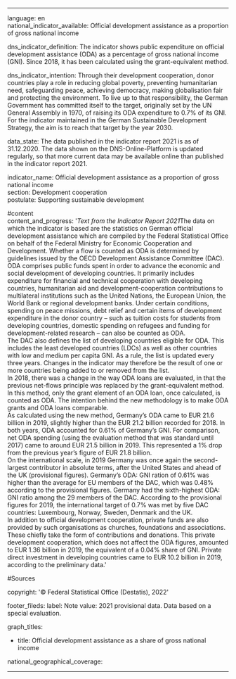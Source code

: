 ---

language: en    
national_indicator_available: Official development assistance as a proportion of gross national income    

dns_indicator_definition: The indicator shows public expenditure on official development assistance (ODA) as a percentage of gross national income (GNI). Since 2018, it has been calculated using the grant-equivalent method.    

dns_indicator_intention: Through their development cooperation, donor countries play a role in reducing global poverty, preventing humanitarian need, safeguarding peace, achieving democracy, making globalisation fair and protecting the environment. To live up to that responsibility, the German Government has committed itself to the target, originally set by the UN General Assembly in 1970, of raising its ODA expenditure to 0.7% of its GNI. For the indicator maintained in the German Sustainable Development Strategy, the aim is to reach that target by the year 2030.    

data_state: The data published in the indicator report 2021 is as of 31.12.2020. The data shown on the DNS-Online-Platform is updated regularly, so that more current data may be available online than published in the indicator report 2021.    

indicator_name: Official development assistance as a proportion of gross national income    
section: Development cooperation    
postulate: Supporting sustainable development    

#content     
content_and_progress: '<i>Text from the Indicator Report 2021</i>The data on which the indicator is based are the statistics on German official development assistance which are compiled by the Federal Statistical Office on behalf of the Federal Ministry for Economic Cooperation and Development. Whether a flow is counted as ODA is determined by guidelines issued by the OECD Development Assistance Committee (DAC). ODA comprises public funds spent in order to advance the economic and social development of developing countries. It primarily includes expenditure for financial and technical cooperation with developing countries, humanitarian aid and development-cooperation contributions to multilateral institutions such as the United Nations, the European Union, the World Bank or regional development banks. Under certain conditions, spending on peace missions, debt relief and certain items of development expenditure in the donor country – such as tuition costs for students from developing countries, domestic spending on refugees and funding for development-related research – can also be counted as ODA.<br>The DAC also defines the list of developing countries eligible for ODA. This includes the least developed countries (LDCs) as well as other countries with low and medium per capita GNI. As a rule, the list is updated every three years. Changes in the indicator may therefore be the result of one or more countries being added to or removed from the list.<br>In 2018, there was a change in the way ODA loans are evaluated, in that the previous net-flows principle was replaced by the grant-equivalent method. In this method, only the grant element of an ODA loan, once calculated, is counted as ODA. The intention behind the new methodology is to make ODA grants and ODA loans comparable.<br>As calculated using the new method, Germany’s ODA came to EUR 21.6 billion in 2019, slightly higher than the EUR 21.2 billion recorded for 2018. In both years, ODA accounted for 0.61% of Germany’s GNI. For comparison, net ODA spending (using the evaluation method that was standard until 2017) came to around EUR 21.5 billion in 2019. This represented a 1% drop from the previous year’s figure of EUR 21.8 billion.<br>On the international scale, in 2019 Germany was once again the second-largest contributor in absolute terms, after the United States and ahead of the UK (provisional figures). Germany’s ODA: GNI ration of 0.61% was higher than the average for EU members of the DAC, which was 0.48% according to the provisional figures. Germany had the sixth-highest ODA: GNI ratio among the 29 members of the DAC. According to the provisional figures for 2019, the international target of 0.7% was met by five DAC countries: Luxembourg, Norway, Sweden, Denmark and the UK.<br>In addition to official development cooperation, private funds are also provided by such organisations as churches, foundations and associations.<br>These chiefly take the form of contributions and donations. This private development cooperation, which does not affect the ODA figures, amounted to EUR 1.36 billion in 2019, the equivalent of a 0.04% share of GNI. Private direct investment in developing countries came to EUR 10.2 billion in 2019, according to the preliminary data.'    

#Sources    
    
copyright: '&copy; Federal Statistical Office (Destatis), 2022'    

footer_fileds:
    label: Note
    value: 2021 provisional data. Data based on a special evaluation.    

graph_titles: 
  - title: Official development assistance as a share of gross national income
        

national_geographical_coverage:     

---